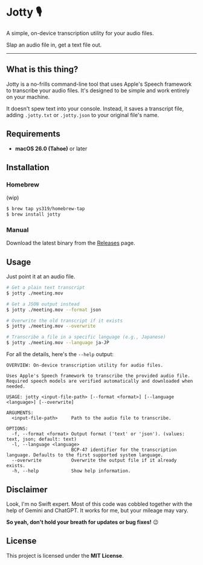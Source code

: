 # Jotty 🎙️

A simple, on-device transcription utility for your audio files.

Slap an audio file in, get a text file out.

-----

## What is this thing?

Jotty is a no-frills command-line tool that uses Apple's Speech framework to transcribe your audio files. It's designed to be simple and work entirely on your machine.

It doesn't spew text into your console. Instead, it saves a transcript file, adding `.jotty.txt` or `.jotty.json` to your original file's name.

## Requirements

  - **macOS 26.0 (Tahoe)** or later

## Installation

### Homebrew

(wip)

```bash
$ brew tap ys319/homebrew-tap
$ brew install jotty
```

### Manual

Download the latest binary from the [Releases](https://github.com/ys319/jotty/releases) page.

## Usage

Just point it at an audio file.

```bash
# Get a plain text transcript
$ jotty ./meeting.mov

# Get a JSON output instead
$ jotty ./meeting.mov --format json

# Overwrite the old transcript if it exists
$ jotty ./meeting.mov --overwrite

# Transcribe a file in a specific language (e.g., Japanese)
$ jotty ./meeting.mov --language ja-JP
```

For all the details, here's the `--help` output:

```
OVERVIEW: On-device transcription utility for audio files.

Uses Apple's Speech framework to transcribe the provided audio file.
Required speech models are verified automatically and downloaded when needed.

USAGE: jotty <input-file-path> [--format <format>] [--language <language>] [--overwrite]

ARGUMENTS:
  <input-file-path>     Path to the audio file to transcribe.

OPTIONS:
  -f, --format <format> Output format ('text' or 'json'). (values: text, json; default: text)
  -l, --language <language>
                        BCP-47 identifier for the transcription language. Defaults to the first supported system language.
  --overwrite           Overwrite the output file if it already exists.
  -h, --help            Show help information.
```

## Disclaimer

Look, I'm no Swift expert. Most of this code was cobbled together with the help of Gemini and ChatGPT. It works for me, but your mileage may vary.

**So yeah, don't hold your breath for updates or bug fixes\!** 😉

## License

This project is licensed under the **MIT License**.
